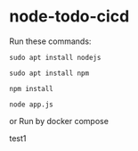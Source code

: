 # node-todo-cicd

Run these commands:


`sudo apt install nodejs`


`sudo apt install npm`


`npm install`

`node app.js`

or Run by docker compose

test1

